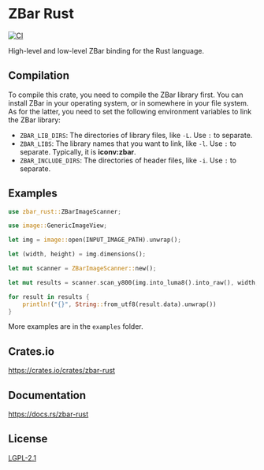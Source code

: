 ZBar Rust
====================

[![CI](https://github.com/magiclen/zbar-rust/actions/workflows/ci.yml/badge.svg)](https://github.com/magiclen/zbar-rust/actions/workflows/ci.yml)

High-level and low-level ZBar binding for the Rust language.

## Compilation

To compile this crate, you need to compile the ZBar library first. You can install ZBar in your operating system, or in somewhere in your file system. As for the latter, you need to set the following environment variables to link the ZBar library:

* `ZBAR_LIB_DIRS`: The directories of library files, like `-L`. Use `:` to separate.
* `ZBAR_LIBS`: The library names that you want to link, like `-l`. Use `:` to separate. Typically, it is **iconv:zbar**.
* `ZBAR_INCLUDE_DIRS`: The directories of header files, like `-i`. Use `:` to separate.

## Examples

```rust
use zbar_rust::ZBarImageScanner;

use image::GenericImageView;

let img = image::open(INPUT_IMAGE_PATH).unwrap();

let (width, height) = img.dimensions();

let mut scanner = ZBarImageScanner::new();

let mut results = scanner.scan_y800(img.into_luma8().into_raw(), width, height).unwrap();

for result in results {
    println!("{}", String::from_utf8(result.data).unwrap())
}
```

More examples are in the `examples` folder.

## Crates.io

https://crates.io/crates/zbar-rust

## Documentation

https://docs.rs/zbar-rust

## License

[LGPL-2.1](LICENSE)